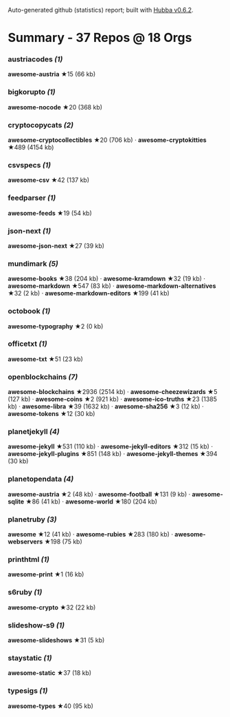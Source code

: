Auto-generated github (statistics) report;
built with [Hubba v0.6.2](https://github.com/rubycoco/git/tree/master/hubba).


# Summary - 37 Repos @ 18 Orgs

### austriacodes _(1)_

**awesome-austria** ★15 (66 kb)

### bigkorupto _(1)_

**awesome-nocode** ★20 (368 kb)

### cryptocopycats _(2)_

**awesome-cryptocollectibles** ★20 (706 kb) · **awesome-cryptokitties** ★489 (4154 kb)

### csvspecs _(1)_

**awesome-csv** ★42 (137 kb)

### feedparser _(1)_

**awesome-feeds** ★19 (54 kb)

### json-next _(1)_

**awesome-json-next** ★27 (39 kb)

### mundimark _(5)_

**awesome-books** ★38 (204 kb) · **awesome-kramdown** ★32 (19 kb) · **awesome-markdown** ★547 (83 kb) · **awesome-markdown-alternatives** ★32 (2 kb) · **awesome-markdown-editors** ★199 (41 kb)

### octobook _(1)_

**awesome-typography** ★2 (0 kb)

### officetxt _(1)_

**awesome-txt** ★51 (23 kb)

### openblockchains _(7)_

**awesome-blockchains** ★2936 (2514 kb) · **awesome-cheezewizards** ★5 (127 kb) · **awesome-coins** ★2 (921 kb) · **awesome-ico-truths** ★23 (1385 kb) · **awesome-libra** ★39 (1632 kb) · **awesome-sha256** ★3 (12 kb) · **awesome-tokens** ★12 (30 kb)

### planetjekyll _(4)_

**awesome-jekyll** ★531 (110 kb) · **awesome-jekyll-editors** ★312 (15 kb) · **awesome-jekyll-plugins** ★851 (148 kb) · **awesome-jekyll-themes** ★394 (30 kb)

### planetopendata _(4)_

**awesome-austria** ★2 (48 kb) · **awesome-football** ★131 (9 kb) · **awesome-sqlite** ★86 (41 kb) · **awesome-world** ★180 (204 kb)

### planetruby _(3)_

**awesome** ★12 (41 kb) · **awesome-rubies** ★283 (180 kb) · **awesome-webservers** ★198 (75 kb)

### printhtml _(1)_

**awesome-print** ★1 (16 kb)

### s6ruby _(1)_

**awesome-crypto** ★32 (22 kb)

### slideshow-s9 _(1)_

**awesome-slideshows** ★31 (5 kb)

### staystatic _(1)_

**awesome-static** ★37 (18 kb)

### typesigs _(1)_

**awesome-types** ★40 (95 kb)

